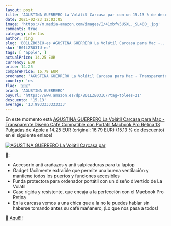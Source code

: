 ```yaml
---
layout: post
title: 'AGUSTINA GUERRERO La Volátil Carcasa par con un 15.13 % de descuento'
date: 2021-02-23 12:03:05
image: 'https://m.media-amazon.com/images/I/41xbfv5USXL._SL400_.jpg'
comments: true
category: ofertas
author: ring
slug: 'B01LZB03IU-es AGUSTINA GUERRERO La Volátil Carcasa para Mac -...'
sku: 'B01LZB03IU-es'
tags: [ 'apple', ]
actualPrice: 14.25 EUR
currency: EUR
price: 14.25
comparePrice: 16.79 EUR
prodname: 'AGUSTINA GUERRERO La Volátil Carcasa para Mac - Transparente  Diseño Café  Compatible con Portátil Macbook Pro Retina 13   Pulgadas de Apple'
country: 'es'
flag: '🇪🇸'
brand: 'AGUSTINA GUERRERO'
buyurl: 'https://www.amazon.es/dp/B01LZB03IU/?tag=tolees-21'
descuento: '15.13'
average: '13.9933333333333'
---
```


En este momento está [AGUSTINA GUERRERO La Volátil Carcasa para Mac - Transparente  Diseño Café  Compatible con Portátil Macbook Pro Retina 13   Pulgadas de Apple](https://www.amazon.es/dp/B01LZB03IU/?tag=tolees-21) a 14.25 EUR (original: 16.79 EUR) (15.13 %  de descuento) en el siguiente enlace!

[![AGUSTINA GUERRERO La Volátil Carcasa par](https://m.media-amazon.com/images/I/41xbfv5USXL._SL400_.jpg)](https://www.amazon.es/dp/B01LZB03IU/?tag=tolees-21)

🔎:

- Accesorio anti arañazos y anti salpicaduras para tu laptop
- Gadget fácilmente extraíble que permite una buena ventilación y mantiene todos los puertos y funciones accesibles
- Funda protectora para ordenador portátil con un diseño divertido de La Volátil
- Case rígida y resistente, que encaja a la perfección con el Macbook Pro Retina
- En la carcasa vemos a una chica que a la no le puedes hablar sin haberse tomando antes su café mañanero, ¡Lo que nos pasa a todos!

[🛒 Aquí!!!](https://www.amazon.es/dp/B01LZB03IU/?tag=tolees-21)
